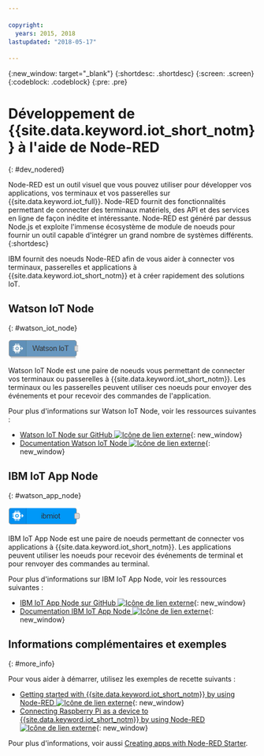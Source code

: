 ```yaml
---

copyright:
  years: 2015, 2018
lastupdated: "2018-05-17"

---
```


{:new_window: target="_blank"}
{:shortdesc: .shortdesc}
{:screen: .screen}
{:codeblock: .codeblock}
{:pre: .pre}

# Développement de {{site.data.keyword.iot_short_notm}} à l'aide de Node-RED
{: #dev_nodered}

Node-RED est un outil visuel que vous pouvez utiliser pour développer vos applications, vos terminaux et vos passerelles sur {{site.data.keyword.iot_full}}. Node-RED fournit des fonctionnalités permettant de connecter des terminaux matériels, des API et des services en ligne de façon inédite et intéressante. Node-RED est généré par dessus Node.js et exploite l'immense écosystème de module de noeuds pour fournir un outil capable d'intégrer un grand nombre de systèmes différents.
{:shortdesc}

IBM fournit des noeuds Node-RED afin de vous aider à connecter vos terminaux, passerelles et applications à {{site.data.keyword.iot_short_notm}} et à créer rapidement des solutions IoT.


## Watson IoT Node   
{: #watson_iot_node}  

![Image Watson IoT Node](../images/node-red-watson.png "Image Watson IoT Node")


Watson IoT Node est une paire de noeuds vous permettant de connecter vos terminaux ou passerelles à {{site.data.keyword.iot_short_notm}}. Les terminaux ou les passerelles peuvent utiliser ces noeuds pour envoyer des événements et pour recevoir des commandes de l'application.

Pour plus d'informations sur Watson IoT Node, voir les ressources suivantes :

- [Watson IoT Node sur GitHub ![Icône de lien externe](../../../icons/launch-glyph.svg "Icône de lien externe")](https://github.com/ibm-watson-iot/node-red-contrib-ibm-watson-iot){: new_window}
- [Documentation Watson IoT Node ![Icône de lien externe](../../../icons/launch-glyph.svg "Icône de lien externe")](https://www.npmjs.com/package/node-red-contrib-ibm-watson-iot){: new_window}


## IBM IoT App Node  
{: #watson_app_node}  


![Image IBM IoT App Node](../images/node-red-ibmiot.png "Image IBM IoT App Node")

IBM IoT App Node est une paire de noeuds permettant de connecter vos applications à {{site.data.keyword.iot_short_notm}}. Les applications peuvent utiliser les noeuds pour recevoir des événements de terminal et pour renvoyer des commandes au terminal.

Pour plus d'informations sur IBM IoT App Node, voir les ressources suivantes :

- [IBM IoT App Node sur GitHub ![Icône de lien externe](../../../icons/launch-glyph.svg "Icône de lien externe")](https://github.com/ibm-watson-iot/node-red-contrib-scx-ibmiotapp){: new_window}
- [Documentation IBM IoT App Node ![Icône de lien externe](../../../icons/launch-glyph.svg "Icône de lien externe")](http://flows.nodered.org/node/node-red-contrib-scx-ibmiotapp){: new_window}


## Informations complémentaires et exemples   
{: #more_info}


Pour vous aider à démarrer, utilisez les exemples de recette suivants :
- [Getting started with {{site.data.keyword.iot_short_notm}} by using Node-RED ![Icône de lien externe](../../../icons/launch-glyph.svg "Icône de lien externe")](https://developer.ibm.com/recipes/tutorials/getting-started-with-watson-iot-platform-using-node-red/){: new_window}
- [Connecting Raspberry Pi as a device to {{site.data.keyword.iot_short_notm}} by using Node-RED ![Icône de lien externe](../../../icons/launch-glyph.svg "Icône de lien externe")](https://developer.ibm.com/recipes/tutorials/deploy-watson-iot-node-on-raspberry-pi/){: new_window}

Pour plus d'informations, voir aussi [Creating apps with Node-RED Starter](https://console.ng.bluemix.net/docs/starters/Node-RED/nodered.html#nodered).
